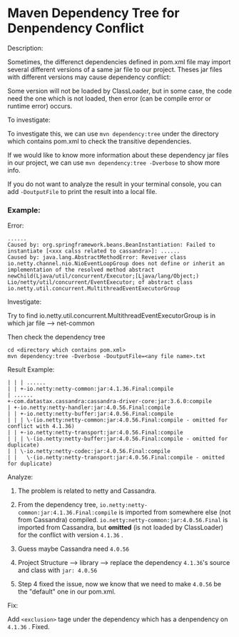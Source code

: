 # Maven Dependency Tree for Denpendency Conflict

Description:

Sometimes, the differenct dependencies defined in pom.xml file may import several different versions of a same jar file to our project. Theses jar files with different versions may cause dependency conflict:

Some version will not be loaded by ClassLoader, but in some case, the code need the one which is not loaded, then error (can be compile error or runtime error) occurs.



To investigate:

To investigate this, we can use `mvn dependency:tree` under the directory which contains pom.xml to check the transitive dependencies. 

If we would like to know more information about these dependency jar files in our project, we can use `mvn dependency:tree -Dverbose` to show more info.

If you do not want to analyze the result in your terminal console, you can add `-DoutputFile` to print the result into a local file.



### Example:

Error:

```
......
Caused by: org.springframework.beans.BeanInstantiation: Failed to instantiate [<xxx calss related to cassandra>]: ......
Caused by: java.lang.AbstractMethodError: Reveiver class io.netty.channel.nio.NioEventLoopGroup does not define or inherit an implementation of the resolved method abstract newChild(Ljava/util/concurrent/Executor;[Ljava/lang/Object;) Lio/netty/util/concurrent/EventExecutor; of abstract class io.netty.util.concurrent.MultithreadEventExecutorGroup
```

Investigate:

Try to find io.netty.util.concurrent.MultithreadEventExecutorGroup is in which jar file --> net-common

Then check the dependency tree

```
cd <directory which contains pom.xml>
mvn dependency:tree -Dverbose -DoutputFile=<any file name>.txt
```

Result Example:

```
| | | ......
| | +-io.netty:netty-common:jar:4.1.36.Final:compile
| ......
+-com.datastax.cassandra:cassandra-driver-core:jar:3.6.0:compile
| +-io.netty:netty-handler:jar:4.0.56.Final:compile
| | +-io.netty:netty-buffer:jar:4.0.56.Final:compile
| | | \-(io.netty:netty-common:jar:4.0.56.Final:compile - omitted for conflict with 4.1.36)
| | +-io.netty:netty-transport:jar:4.0.56.Final:compile
| | | \-(io.netty:netty-buffer:jar:4.0.56.Final:compile - omitted for duplicate)
| | \-io.netty:netty-codec:jar:4.0.56.Final:compile
| |   \-(io.netty:netty-transport:jar:4.0.56.Final:compile - omitted for duplicate)
```

Analyze:

1. The problem is related to netty and Cassandra. 

2. From the dependency tree, `io.netty:netty-common:jar:4.1.36.Final:compile` is imported from somewhere else (not from Cassandra) compiled. `io.netty:netty-common:jar:4.0.56.Final` is imported from Cassandra, but **omitted** (is not loaded by ClassLoader) for the conflict with version `4.1.36` .
3. Guess maybe Cassandra need `4.0.56`
4. Project Structure --> library --> replace the dependency `4.1.36`'s source and class with `jar: 4.0.56`
5. Step 4 fixed the issue, now we know that we need to make `4.0.56` be the "default" one in our pom.xml.

Fix:

Add `<exclusion>` tage under the dependency which has a denpendency on `4.1.36` . Fixed.



